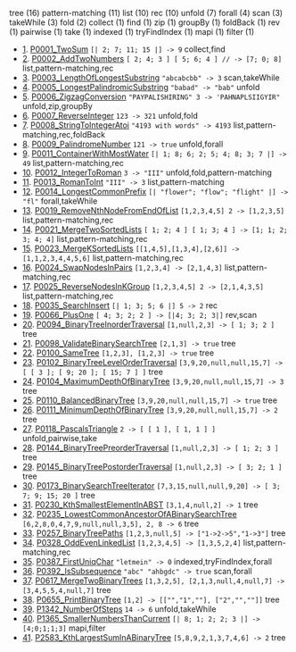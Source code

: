 
tree (16) pattern-matching (11) list (10) rec (10) unfold (7) forall (4) scan (3) takeWhile (3) fold (2) collect (1) find (1) zip (1) groupBy (1) foldBack (1) rev (1) pairwise (1) take (1) indexed (1) tryFindIndex (1) mapi (1) filter (1) 

- [1](P0001_TwoSum.fs). [P0001_TwoSum](https://leetcode.com/problems/two-sum/) `[| 2; 7; 11; 15 |] -> 9` collect,find
- [2](P0002_AddTwoNumbers.fs). [P0002_AddTwoNumbers](https://leetcode.com/problems/add-two-numbers/) `[ 2; 4; 3 ] [ 5; 6; 4 ] // -> [7; 0; 8]` list,pattern-matching,rec
- [3](P0003_LengthOfLongestSubstring.fs). [P0003_LengthOfLongestSubstring](https://leetcode.com/problems/longest-substring-without-repeating-characters/) `"abcabcbb" -> 3` scan,takeWhile
- [4](P0005_LongestPalindromicSubstring.fs). [P0005_LongestPalindromicSubstring](https://leetcode.com/problems/longest-palindromic-substring/) `"babad" -> "bab"` unfold
- [5](P0006_ZigzagConversion.fs). [P0006_ZigzagConversion](https://leetcode.com/problems/zigzag-conversion/) `"PAYPALISHIRING" 3 -> 'PAHNAPLSIIGYIR"` unfold,zip,groupBy
- [6](P0007_ReverseInteger.fs). [P0007_ReverseInteger](https://leetcode.com/problems/reverse-integer/) `123 -> 321` unfold,fold
- [7](P0008_StringToIntegerAtoi.fs). [P0008_StringToIntegerAtoi](https://leetcode.com/problems/string-to-integer-atoi/) `"4193 with words" -> 4193` list,pattern-matching,rec,foldBack
- [8](P0009_PalindromeNumber.fs). [P0009_PalindromeNumber](https://leetcode.com/problems/palindrome-number/) `121 -> true` unfold,forall
- [9](P0011_ContainerWithMostWater.fs). [P0011_ContainerWithMostWater](https://leetcode.com/problems/container-with-most-water/) `[| 1; 8; 6; 2; 5; 4; 8; 3; 7 |] -> 49` list,pattern-matching,rec
- [10](P0012_IntegerToRoman.fs). [P0012_IntegerToRoman](https://leetcode.com/problems/integer-to-roman/) `3 -> "III"` unfold,fold,pattern-matching
- [11](P0013_RomanToInt.fs). [P0013_RomanToInt](https://leetcode.com/problems/roman-to-integer/) `"III" -> 3` list,pattern-matching
- [12](P0014_LongestCommonPrefix.fs). [P0014_LongestCommonPrefix](https://leetcode.com/problems/longest-common-prefix/) `[| "flower"; "flow"; "flight" |] -> "fl"` forall,takeWhile
- [13](P0019_RemoveNthNodeFromEndOfList.fs). [P0019_RemoveNthNodeFromEndOfList](https://leetcode.com/problems/remove-nth-node-from-end-of-list/) `[1,2,3,4,5] 2 -> [1,2,3,5]` list,pattern-matching,rec
- [14](P0021_MergeTwoSortedLists.fs). [P0021_MergeTwoSortedLists](https://leetcode.com/problems/merge-two-sorted-lists/) `[ 1; 2; 4 ] [ 1; 3; 4 ] -> [1; 1; 2; 3; 4; 4]` list,pattern-matching,rec
- [15](P0023_MergeKSortedLists.fs). [P0023_MergeKSortedLists](https://leetcode.com/problems/merge-k-sorted-lists/) `[[1,4,5],[1,3,4],[2,6]] -> [1,1,2,3,4,4,5,6]` list,pattern-matching,rec
- [16](P0024_SwapNodesInPairs.fs). [P0024_SwapNodesInPairs](https://leetcode.com/problems/swap-nodes-in-pairs/) `[1,2,3,4] -> [2,1,4,3]` list,pattern-matching,rec
- [17](P0025_ReverseNodesInKGroup.fs). [P0025_ReverseNodesInKGroup](https://leetcode.com/problems/reverse-nodes-in-k-group/) `[1,2,3,4,5] 2 -> [2,1,4,3,5]` list,pattern-matching,rec
- [18](P0035_SearchInsert.fs). [P0035_SearchInsert](https://leetcode.com/problems/search-insert-position/) `[| 1; 3; 5; 6 |] 5 -> 2` rec
- [19](P0066_PlusOne.fs). [P0066_PlusOne](https://leetcode.com/problems/plus-one/) `[ 4; 3; 2; 2 ] -> [|4; 3; 2; 3|]` rev,scan
- [20](P0094_BinaryTreeInorderTraversal.fs). [P0094_BinaryTreeInorderTraversal](https://leetcode.com/problems/binary-tree-inorder-traversal/) `[1,null,2,3] -> [ 1; 3; 2 ]` tree
- [21](P0098_ValidateBinarySearchTree.fs). [P0098_ValidateBinarySearchTree](https://leetcode.com/problems/validate-binary-search-tree/) `[2,1,3] -> true` tree
- [22](P0100_SameTree.fs). [P0100_SameTree](https://leetcode.com/problems/same-tree/) `[1,2,3], [1,2,3] -> true` tree
- [23](P0102_BinaryTreeLevelOrderTraversal.fs). [P0102_BinaryTreeLevelOrderTraversal](https://leetcode.com/problems/binary-tree-level-order-traversal/) `[3,9,20,null,null,15,7] -> [ [ 3 ]; [ 9; 20 ]; [ 15; 7 ] ]` tree
- [24](P0104_MaximumDepthOfBinaryTree.fs). [P0104_MaximumDepthOfBinaryTree](https://leetcode.com/problems/maximum-depth-of-binary-tree/) `[3,9,20,null,null,15,7] -> 3` tree
- [25](P0110_BalancedBinaryTree.fs). [P0110_BalancedBinaryTree](https://leetcode.com/problems/balanced-binary-tree) `[3,9,20,null,null,15,7] -> true` tree
- [26](P0111_MinimumDepthOfBinaryTree.fs). [P0111_MinimumDepthOfBinaryTree](https://leetcode.com/problems/minimum-depth-of-binary-tree/) `[3,9,20,null,null,15,7] -> 2` tree
- [27](P0118_PascalsTriangle.fs). [P0118_PascalsTriangle](https://leetcode.com/problems/pascals-triangle/) `2 -> [ [ 1 ], [ 1, 1 ] ]` unfold,pairwise,take
- [28](P0144_BinaryTreePreorderTraversal.fs). [P0144_BinaryTreePreorderTraversal](https://leetcode.com/problems/binary-tree-preorder-traversal/) `[1,null,2,3] -> [ 1; 2; 3 ]` tree
- [29](P0145_BinaryTreePostorderTraversal.fs). [P0145_BinaryTreePostorderTraversal](https://leetcode.com/problems/binary-tree-postorder-traversal/) `[1,null,2,3] -> [ 3; 2; 1 ]` tree
- [30](P0173_BinarySearchTreeIterator.fs). [P0173_BinarySearchTreeIterator](https://leetcode.com/problems/binary-search-tree-iterator/) `[7,3,15,null,null,9,20] -> [ 3; 7; 9; 15; 20 ]` tree
- [31](P0230_KthSmallestElementInABST.fs). [P0230_KthSmallestElementInABST](https://leetcode.com/problems/kth-smallest-element-in-a-bst) `[3,1,4,null,2] -> 1` tree
- [32](P0235_LowestCommonAncestorOfABinarySearchTree.fs). [P0235_LowestCommonAncestorOfABinarySearchTree](https://leetcode.com/problems/lowest-common-ancestor-of-a-binary-search-tree) `[6,2,8,0,4,7,9,null,null,3,5], 2, 8 -> 6` tree
- [33](P0257_BinaryTreePaths.fs). [P0257_BinaryTreePaths](https://leetcode.com/problems/binary-tree-paths) `[1,2,3,null,5] -> ["1->2->5","1->3"]` tree
- [34](P0328_OddEvenLinkedList.fs). [P0328_OddEvenLinkedList](https://leetcode.com/problems/odd-even-linked-list/) `[1,2,3,4,5] -> [1,3,5,2,4]` list,pattern-matching,rec
- [35](P0387_FirstUniqChar.fs). [P0387_FirstUniqChar](https://leetcode.com/problems/first-unique-character-in-a-string/) `"letmein" -> 0` indexed,tryFindIndex,forall
- [36](P0392_IsSubsequence.fs). [P0392_IsSubsequence](https://leetcode.com/problems/is-subsequence/) `"abc" "ahbgdc" -> true` scan,forall
- [37](P0617_MergeTwoBinaryTrees.fs). [P0617_MergeTwoBinaryTrees](https://leetcode.com/problems/merge-two-binary-trees) `[1,3,2,5], [2,1,3,null,4,null,7] -> [3,4,5,5,4,null,7]` tree
- [38](P0655_PrintBinaryTree.fs). [P0655_PrintBinaryTree](https://leetcode.com/problems/print-binary-tree/) `[1,2] -> [["","1",""], ["2","",""]]` tree
- [39](P1342_NumberOfSteps.fs). [P1342_NumberOfSteps](https://leetcode.com/problems/number-of-steps-to-reduce-a-number-to-zero/) `14 -> 6` unfold,takeWhile
- [40](P1365_SmallerNumbersThanCurrent.fs). [P1365_SmallerNumbersThanCurrent](https://leetcode.com/problems/how-many-numbers-are-smaller-than-the-current-number/) `[| 8; 1; 2; 2; 3 |] -> [4;0;1;1;3]` mapi,filter
- [41](P2583_KthLargestSumInABinaryTree.fs). [P2583_KthLargestSumInABinaryTree](https://leetcode.com/problems/kth-largest-sum-in-a-binary-tree) `[5,8,9,2,1,3,7,4,6] -> 2` tree

